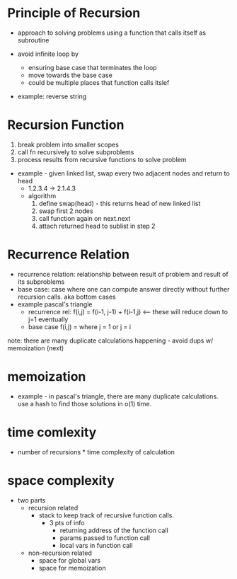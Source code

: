 # Principle of Recursion

- approach to solving problems using a function that calls itself as subroutine
- avoid infinite loop by
  - ensuring base case that terminates the loop
  - move towards the base case
  - could be multiple places that function calls itslef

- example: reverse string

# Recursion Function

1.  break problem into smaller scopes
2.  call fn recursively to solve subproblems
3.  process results from recursive functions to solve problem

- example - given linked list, swap every two adjacent nodes and return to head
  -  1.2.3.4 -> 2.1.4.3
  - algorithm
    1.  define swap(head) - this returns head of new linked list
    2. swap first 2 nodes
    3.  call function again on next.next
    4.  attach returned head to sublist in step 2

# Recurrence Relation

- recurrence relation: relationship between result of problem and result of its subproblems
- base case: case where one can compute answer directly without further recursion calls.  aka bottom cases
- example pascal's triangle
  - recurrence rel: f(i,j) = f(i-1, j-1) + f(i-1,j) <-- these will reduce down to j=1 eventually
  - base case f(i,j) =  where j = 1 or j = i

note:  there are many duplicate calculations happening - avoid dups w/ memoization (next)


# memoization

- example - in pascal's triangle, there are many duplicate calculations.  use a hash to find those solutions in o(1) time.

# time comlexity

- number of recursions * time complexity of calculation

# space complexity

- two parts
  - recursion related
    - stack to keep track of recursive function calls.
      - 3 pts of info
        - returning address of the function call
        - params passed to function call
        - local vars in function call
  - non-recursion related
    - space for global vars
    - space for memoization